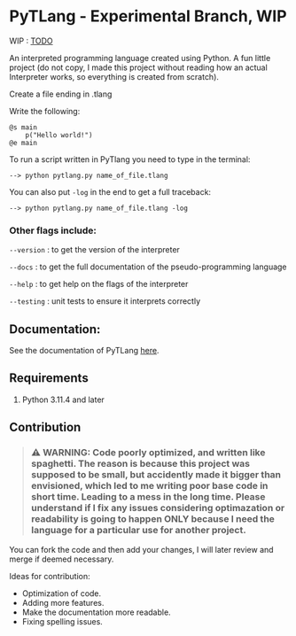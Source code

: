 # PyTLang - Experimental Branch, WIP

WIP : [TODO](docs/todo.md)

An interpreted programming language created using Python. A fun little project (do not copy, I made this project without reading how an actual Interpreter works, so everything is created from scratch).

Create a file ending in .tlang

Write the following:

    @s main
        p("Hello world!")
    @e main

To run a script written in PyTlang you need to type in the terminal:

    --> python pytlang.py name_of_file.tlang
    
You can also put `-log` in the end to get a full traceback:

    --> python pytlang.py name_of_file.tlang -log
    
### Other flags include: 

`--version` : to get the version of the interpreter

`--docs` : to get the full documentation of the pseudo-programming language

`--help` : to get help on the flags of the interpreter

`--testing` : unit tests to ensure it interprets correctly


## Documentation:

See the documentation of PyTLang [here](docs/main.md).

## Requirements

1. Python 3.11.4 and later

## Contribution

> ### ⚠️ WARNING: Code poorly optimized, and written like spaghetti. The reason is because this project was supposed to be small, but accidently made it bigger than envisioned, which led to me writing poor base code in short time. Leading to a mess in the long time. Please understand if I fix any issues considering optimazation or readability is going to happen ONLY because I need the language for a particular use for another project.

You can fork the code and then add your changes, I will later review and merge if deemed necessary.

Ideas for contribution:
- Optimization of code.
- Adding more features.
- Make the documentation more readable.
- Fixing spelling issues.
